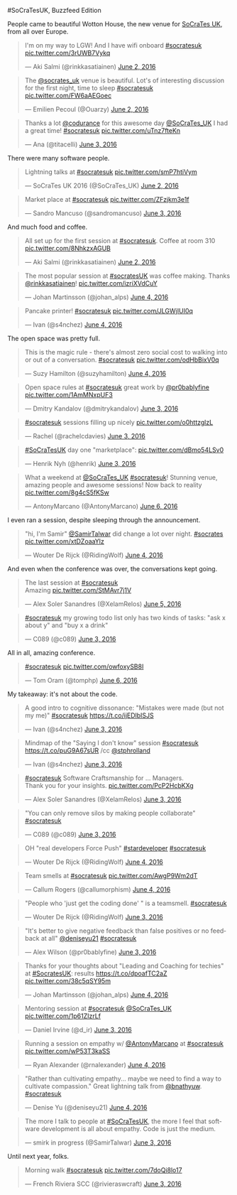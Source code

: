 #SoCraTesUK, Buzzfeed Edition

People came to beautiful Wotton House, the new venue for [SoCraTes UK][], from all over Europe.

<blockquote class="twitter-tweet"><p lang="en" dir="ltr">I&#39;m on my way to LGW! And I have wifi onboard <a href="https://twitter.com/hashtag/socratesuk?src=hash">#socratesuk</a> <a href="https://t.co/3rUWB7Vykq">pic.twitter.com/3rUWB7Vykq</a></p>&mdash; Aki Salmi (@rinkkasatiainen) <a href="https://twitter.com/rinkkasatiainen/status/738241927041187840">June 2, 2016</a></blockquote>

<blockquote class="twitter-tweet"><p lang="en" dir="ltr">The <a href="https://twitter.com/SoCraTes_UK">@socrates_uk</a> venue is beautiful. Lot&#39;s of interesting discussion for the first night, time to sleep <a href="https://twitter.com/hashtag/socratesuk?src=hash">#socratesuk</a> <a href="https://t.co/FW6aAEGoec">pic.twitter.com/FW6aAEGoec</a></p>&mdash; Emilien Pecoul (@Ouarzy) <a href="https://twitter.com/Ouarzy/status/738494721530732544">June 2, 2016</a></blockquote>

<blockquote class="twitter-tweet"><p lang="en" dir="ltr">Thanks a lot <a href="https://twitter.com/codurance">@codurance</a> for this awesome day <a href="https://twitter.com/SoCraTes_UK">@SoCraTes_UK</a> I had a great time! <a href="https://twitter.com/hashtag/socratesuk?src=hash">#socratesuk</a> <a href="https://t.co/uTnz7fteKn">pic.twitter.com/uTnz7fteKn</a></p>&mdash; Ana (@titacelli) <a href="https://twitter.com/titacelli/status/738880536446435328">June 3, 2016</a></blockquote>

There were many software people.

<blockquote class="twitter-tweet"><p lang="en" dir="ltr">Lightning talks at <a href="https://twitter.com/hashtag/socratesuk?src=hash">#socratesuk</a> <a href="https://t.co/smP7htiVym">pic.twitter.com/smP7htiVym</a></p>&mdash; SoCraTes UK 2016 (@SoCraTes_UK) <a href="https://twitter.com/SoCraTes_UK/status/738426778381864960">June 2, 2016</a></blockquote>

<blockquote class="twitter-tweet"><p lang="en" dir="ltr">Market place at <a href="https://twitter.com/hashtag/socratesuk?src=hash">#socratesuk</a> <a href="https://t.co/ZFzjkm3e1f">pic.twitter.com/ZFzjkm3e1f</a></p>&mdash; Sandro Mancuso (@sandromancuso) <a href="https://twitter.com/sandromancuso/status/738645449989619712">June 3, 2016</a></blockquote>

And much food and coffee.

<blockquote class="twitter-tweet"><p lang="en" dir="ltr">All set up for the first session at <a href="https://twitter.com/hashtag/socratesuk?src=hash">#socratesuk</a>. Coffee at room 310 <a href="https://t.co/8NhkzxAGUB">pic.twitter.com/8NhkzxAGUB</a></p>&mdash; Aki Salmi (@rinkkasatiainen) <a href="https://twitter.com/rinkkasatiainen/status/738394675745280000">June 2, 2016</a></blockquote>

<blockquote class="twitter-tweet"><p lang="en" dir="ltr">The most popular session at <a href="https://twitter.com/hashtag/socratesUK?src=hash">#socratesUK</a> was coffee making. Thanks <a href="https://twitter.com/rinkkasatiainen">@rinkkasatiainen</a>! <a href="https://t.co/izriXVdCuY">pic.twitter.com/izriXVdCuY</a></p>&mdash; Johan Martinsson (@johan_alps) <a href="https://twitter.com/johan_alps/status/739132963150008320">June 4, 2016</a></blockquote>

<blockquote class="twitter-tweet"><p lang="en" dir="ltr">Pancake printer! <a href="https://twitter.com/hashtag/socratesuk?src=hash">#socratesuk</a> <a href="https://t.co/JLGWjIUI0q">pic.twitter.com/JLGWjIUI0q</a></p>&mdash; Ivan (@s4nchez) <a href="https://twitter.com/s4nchez/status/738991886115966978">June 4, 2016</a></blockquote>

The open space was pretty full.

<blockquote class="twitter-tweet"><p lang="en" dir="ltr">This is the magic rule - there&#39;s almost zero social cost to walking into or out of a conversation. <a href="https://twitter.com/hashtag/socratesuk?src=hash">#socratesuk</a> <a href="https://t.co/odHbBixV0q">pic.twitter.com/odHbBixV0q</a></p>&mdash; Suzy Hamilton (@suzyhamilton) <a href="https://twitter.com/suzyhamilton/status/739016905814577152">June 4, 2016</a></blockquote>

<blockquote class="twitter-tweet"><p lang="en" dir="ltr">Open space rules at <a href="https://twitter.com/hashtag/socratesuk?src=hash">#socratesuk</a> great work by <a href="https://twitter.com/pr0bablyfine">@pr0bablyfine</a> <a href="https://t.co/1AmMNxpUF3">pic.twitter.com/1AmMNxpUF3</a></p>&mdash; Dmitry Kandalov (@dmitrykandalov) <a href="https://twitter.com/dmitrykandalov/status/738648963079917568">June 3, 2016</a></blockquote>

<blockquote class="twitter-tweet"><p lang="en" dir="ltr"><a href="https://twitter.com/hashtag/socratesuk?src=hash">#socratesuk</a> sessions filling up nicely <a href="https://t.co/o0httzglzL">pic.twitter.com/o0httzglzL</a></p>&mdash; Rachel (@rachelcdavies) <a href="https://twitter.com/rachelcdavies/status/738655069999075328">June 3, 2016</a></blockquote>

<blockquote class="twitter-tweet"><p lang="en" dir="ltr"><a href="https://twitter.com/hashtag/SoCraTesUK?src=hash">#SoCraTesUK</a> day one &quot;marketplace&quot;: <a href="https://t.co/dBmo54LSv0">pic.twitter.com/dBmo54LSv0</a></p>&mdash; Henrik Nyh (@henrik) <a href="https://twitter.com/henrik/status/738657523801174017">June 3, 2016</a></blockquote>

<blockquote class="twitter-tweet"><p lang="en" dir="ltr">What a weekend at <a href="https://twitter.com/SoCraTes_UK">@SoCraTes_UK</a> <a href="https://twitter.com/hashtag/socratesuk?src=hash">#socratesuk</a>! Stunning venue, amazing people and awesome sessions! Now back to reality <a href="https://t.co/8g4cS5fKSw">pic.twitter.com/8g4cS5fKSw</a></p>&mdash; AntonyMarcano (@AntonyMarcano) <a href="https://twitter.com/AntonyMarcano/status/739718867598086144">June 6, 2016</a></blockquote>

I even ran a session, despite sleeping through the announcement.

<blockquote class="twitter-tweet"><p lang="en" dir="ltr">&quot;hi, I&#39;m Samir&quot; <a href="https://twitter.com/SamirTalwar">@SamirTalwar</a> did change a lot over night. <a href="https://twitter.com/hashtag/socrates?src=hash">#socrates</a> <a href="https://t.co/xtDZoaaYlz">pic.twitter.com/xtDZoaaYlz</a></p>&mdash; Wouter De Rijck (@RidingWolf) <a href="https://twitter.com/RidingWolf/status/739010907519520769">June 4, 2016</a></blockquote>

And even when the conference was over, the conversations kept going.

<blockquote class="twitter-tweet"><p lang="en" dir="ltr">The last session at <a href="https://twitter.com/hashtag/socratesuk?src=hash">#socratesuk</a><br>Amazing <a href="https://t.co/StMAvr7j1V">pic.twitter.com/StMAvr7j1V</a></p>&mdash; Alex Soler Sanandres (@XelamRelos) <a href="https://twitter.com/XelamRelos/status/739417349950935040">June 5, 2016</a></blockquote>

<blockquote class="twitter-tweet"><p lang="en" dir="ltr"><a href="https://twitter.com/hashtag/socratesuk?src=hash">#socratesuk</a> my growing todo list only has two kinds of tasks: &quot;ask x about y&quot;  and &quot;buy x a drink&quot;</p>&mdash; C089 (@c089) <a href="https://twitter.com/c089/status/738769058787532800">June 3, 2016</a></blockquote>

All in all, amazing conference.

<blockquote class="twitter-tweet"><p lang="und" dir="ltr"><a href="https://twitter.com/hashtag/socratesuk?src=hash">#socratesuk</a> <a href="https://t.co/owfoxySB8I">pic.twitter.com/owfoxySB8I</a></p>&mdash; Tom Oram (@tomphp) <a href="https://twitter.com/tomphp/status/739760805294575616">June 6, 2016</a></blockquote>

My takeaway: it's not about the code.

<blockquote class="twitter-tweet"><p lang="en" dir="ltr">A good intro to cognitive dissonance: &quot;Mistakes were made (but not my me)&quot; <a href="https://twitter.com/hashtag/socratesuk?src=hash">#socratesuk</a> <a href="https://t.co/ijEDlbISJS">https://t.co/ijEDlbISJS</a></p>&mdash; Ivan (@s4nchez) <a href="https://twitter.com/s4nchez/status/738681351503773697">June 3, 2016</a></blockquote>

<blockquote class="twitter-tweet"><p lang="en" dir="ltr">Mindmap of the &quot;Saying I don&#39;t know&quot; session <a href="https://twitter.com/hashtag/socratesuk?src=hash">#socratesuk</a>  <a href="https://t.co/puG9A67sUR">https://t.co/puG9A67sUR</a> /cc <a href="https://twitter.com/stphrolland">@stphrolland</a></p>&mdash; Ivan (@s4nchez) <a href="https://twitter.com/s4nchez/status/738678623335555073">June 3, 2016</a></blockquote>

<blockquote class="twitter-tweet"><p lang="en" dir="ltr"><a href="https://twitter.com/hashtag/socratesuk?src=hash">#socratesuk</a> Software Craftsmanship for ...      Managers. <br>Thank you for your insights. <a href="https://t.co/PcP2HcbKXg">pic.twitter.com/PcP2HcbKXg</a></p>&mdash; Alex Soler Sanandres (@XelamRelos) <a href="https://twitter.com/XelamRelos/status/738781750453796865">June 3, 2016</a></blockquote>

<blockquote class="twitter-tweet"><p lang="en" dir="ltr">&quot;You can only remove silos by making people collaborate&quot; <a href="https://twitter.com/hashtag/socratesuk?src=hash">#socratesuk</a></p>&mdash; C089 (@c089) <a href="https://twitter.com/c089/status/738689995125497856">June 3, 2016</a></blockquote>

<blockquote class="twitter-tweet"><p lang="en" dir="ltr">OH &quot;real developers Force Push&quot; <a href="https://twitter.com/hashtag/stardeveloper?src=hash">#stardeveloper</a> <a href="https://twitter.com/hashtag/socratesuk?src=hash">#socratesuk</a></p>&mdash; Wouter De Rijck (@RidingWolf) <a href="https://twitter.com/RidingWolf/status/739183530736033792">June 4, 2016</a></blockquote>

<blockquote class="twitter-tweet"><p lang="en" dir="ltr">Team smells at <a href="https://twitter.com/hashtag/socratesuk?src=hash">#socratesuk</a> <a href="https://t.co/AwgP9Wm2dT">pic.twitter.com/AwgP9Wm2dT</a></p>&mdash; Callum Rogers (@callumorphism) <a href="https://twitter.com/callumorphism/status/739034957570527232">June 4, 2016</a></blockquote>

<blockquote class="twitter-tweet"><p lang="en" dir="ltr">&quot;People who &#39;just get the coding done&#39; &quot; is a teamsmell. <a href="https://twitter.com/hashtag/socratesuk?src=hash">#socratesuk</a></p>&mdash; Wouter De Rijck (@RidingWolf) <a href="https://twitter.com/RidingWolf/status/738729992415236096">June 3, 2016</a></blockquote>

<blockquote class="twitter-tweet"><p lang="en" dir="ltr">&quot;It&#39;s better to give negative feedback than false positives or no feedback at all&quot;  <a href="https://twitter.com/deniseyu21">@deniseyu21</a> <a href="https://twitter.com/hashtag/socratesuk?src=hash">#socratesuk</a></p>&mdash; Alex Wilson (@pr0bablyfine) <a href="https://twitter.com/pr0bablyfine/status/738780787466768384">June 3, 2016</a></blockquote>

<blockquote class="twitter-tweet"><p lang="en" dir="ltr">Thanks for your thoughts about &quot;Leading and Coaching for techies&quot; at <a href="https://twitter.com/hashtag/SocratesUK?src=hash">#SocratesUK</a>: results <a href="https://t.co/dpoafTC2aZ">https://t.co/dpoafTC2aZ</a> <a href="https://t.co/38c5qSY95m">pic.twitter.com/38c5qSY95m</a></p>&mdash; Johan Martinsson (@johan_alps) <a href="https://twitter.com/johan_alps/status/739132421996728320">June 4, 2016</a></blockquote>

<blockquote class="twitter-tweet"><p lang="en" dir="ltr">Mentoring session at <a href="https://twitter.com/hashtag/socratesuk?src=hash">#socratesuk</a> <a href="https://twitter.com/SoCraTes_UK">@SoCraTes_UK</a> <a href="https://t.co/1p61ZIzrLf">pic.twitter.com/1p61ZIzrLf</a></p>&mdash; Daniel Irvine (@d_ir) <a href="https://twitter.com/d_ir/status/738763237588631552">June 3, 2016</a></blockquote>

<blockquote class="twitter-tweet"><p lang="en" dir="ltr">Running a session on empathy w/ <a href="https://twitter.com/AntonyMarcano">@AntonyMarcano</a> at <a href="https://twitter.com/hashtag/socratesuk?src=hash">#socratesuk</a> <a href="https://t.co/wP53T3kaSS">pic.twitter.com/wP53T3kaSS</a></p>&mdash; Ryan Alexander (@rnalexander) <a href="https://twitter.com/rnalexander/status/739107921406132224">June 4, 2016</a></blockquote>

<blockquote class="twitter-tweet"><p lang="en" dir="ltr">&quot;Rather than cultivating empathy... maybe we need to find a way to cultivate compassion.&quot; Great lightning talk from <a href="https://twitter.com/bnathyuw">@bnathyuw</a>. <a href="https://twitter.com/hashtag/socratesuk?src=hash">#socratesuk</a></p>&mdash; Denise Yu (@deniseyu21) <a href="https://twitter.com/deniseyu21/status/739150983079596032">June 4, 2016</a></blockquote>

<blockquote class="twitter-tweet"><p lang="en" dir="ltr">The more I talk to people at <a href="https://twitter.com/hashtag/SoCraTesUK?src=hash">#SoCraTesUK</a>, the more I feel that software development is all about empathy. Code is just the medium.</p>&mdash; smirk in progress (@SamirTalwar) <a href="https://twitter.com/SamirTalwar/status/738777061347741698">June 3, 2016</a></blockquote>

Until next year, folks.

<blockquote class="twitter-tweet"><p lang="en" dir="ltr">Morning walk <a href="https://twitter.com/hashtag/socratesuk?src=hash">#socratesuk</a> <a href="https://t.co/7doQi8lo17">pic.twitter.com/7doQi8lo17</a></p>&mdash; French Riviera SCC (@rivieraswcraft) <a href="https://twitter.com/rivieraswcraft/status/738642087902642176">June 3, 2016</a></blockquote>

[SoCraTes UK]: http://socratesuk.org/

<script async src="https://platform.twitter.com/widgets.js" charset="utf-8"></script>

<style>
    .post-content > p {
        margin: 2em 0;
        font-size: 1.2em;
    }
    twitterwidget {
        margin: 10px auto;
    }
</style>
